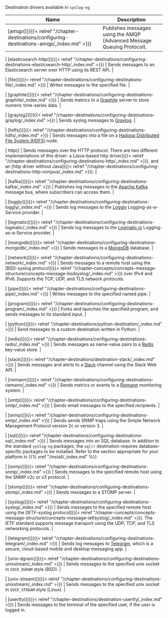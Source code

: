 ---
---
<!-- DISCLAIMER: This file is based on the syslog-ng Open Source Edition documentation https://github.com/balabit/syslog-ng-ose-guides/commit/2f4a52ee61d1ea9ad27cb4f3168b95408fddfdf2 and is used under the terms of The syslog-ng Open Source Edition Documentation License. The file has been modified by Axoflow. -->
Destination drivers available in `syslog-ng`

| Name     | Description                |
|--------------|------------------------|
| [amqp()]({{< relref "/chapter-destinations/configuring-destinations-amqp/_index.md" >}}) | Publishes messages using the AMQP (Advanced Message Queuing Protocol). |

| [elasticsearch-http()]({{< relref "/chapter-destinations/configuring-destinations-elasticsearch-http/_index.md" >}}) | Sends messages to an Elasticsearch server over HTTP using its REST API. |

| [file()]({{< relref "/chapter-destinations/configuring-destinations-file/_index.md" >}}) | Writes messages to the specified file. |

| [graphite()]({{< relref "/chapter-destinations/configuring-destinations-graphite/_index.md" >}}) | Sends metrics to a [Graphite](http://graphite.readthedocs.io/en/latest/index.html) server to store numeric time-series data. |

| [graylog2()]({{< relref "/chapter-destinations/configuring-destinations-graylog/_index.md" >}}) | Sends syslog messages to [Graylog](http://docs.graylog.org). |

| [hdfs()]({{< relref "/chapter-destinations/configuring-destinations-hdfs/_index.md" >}}) | Sends messages into a file on a [Hadoop Distributed File System (HDFS)](http://hadoop.apache.org/) node.

| http() | Sends messages over the HTTP protocol. There are two different implementations of this driver: a [Java-based http driver]({{< relref "/chapter-destinations/configuring-destinations-http/_index.md" >}}), and an [http driver without Java]({{< relref "/chapter-destinations/configuring-destinations-http-nonjava/_index.md" >}}). |

| [kafka()]({{< relref "/chapter-destinations/configuring-destinations-kafka/_index.md" >}}) | Publishes log messages to the [Apache Kafka](http://kafka.apache.org) message bus, where subscribers can access them. |

| [loggly()]({{< relref "/chapter-destinations/configuring-destinations-loggly/_index.md" >}}) | Sends log messages to the [Loggly](https://www.loggly.com/) Logging-as-a-Service provider. |

| [logmatic()]({{< relref "/chapter-destinations/configuring-destinations-logmatic/_index.md" >}}) | Sends log messages to the [Logmatic.io](https://logmatic.io/) Logging-as-a-Service provider. |

| [mongodb()]({{< relref "/chapter-destinations/configuring-destinations-mongodb/_index.md" >}}) | Sends messages to a [MongoDB](https://www.mongodb.com) database. |

| [network()]({{< relref "/chapter-destinations/configuring-destinations-network/_index.md" >}}) | Sends messages to a remote host using the [BSD-syslog protocol]({{< relref "/chapter-concepts/concepts-message-structure/concepts-message-bsdsyslog/_index.md" >}}) over IPv4 and IPv6. Supports the TCP, UDP, and TLS network protocols.

| [pipe()]({{< relref "/chapter-destinations/configuring-destinations-pipe/_index.md" >}}) | Writes messages to the specified named pipe. |

| [program()]({{< relref "/chapter-destinations/configuring-destinations-program/_index.md" >}}) | Forks and launches the specified program, and sends messages to its standard input. |

| [python()]({{< relref "/chapter-destinations/python-destination/_index.md" >}}) | Send messages to a custom destination written in Python. |

| [redis()]({{< relref "/chapter-destinations/configuring-destinations-redis/_index.md" >}}) | Sends messages as name-value pairs to a [Redis](https://redis.io/) key-value store. |

| [slack()]({{< relref "/chapter-destinations/destination-slack/_index.md" >}}) | Sends messages and alerts to a [Slack](https://slack.com/) channel using the Slack Web API. |

| [riemann()]({{< relref "/chapter-destinations/configuring-destinations-riemann/_index.md" >}}) | Sends metrics or events to a [Riemann](http://riemann.io/) monitoring system. |

| [smtp()]({{< relref "/chapter-destinations/configuring-destinations-smtp/_index.md" >}}) | Sends email messages to the specified recipients. |

| [snmp()]({{< relref "/chapter-destinations/configuring-destinations-smtp/_index.md" >}}) | Sends sends SNMP traps using the Simple Network Management Protocol version 2c or version 3. |

| [sql()]({{< relref "/chapter-destinations/configuring-destinations-sql/_index.md" >}}) | Sends messages into an SQL database. In addition to the standard `syslog-ng` packages, the `sql()` destination requires database-specific packages to be installed. Refer to the section appropriate for your platform in {{% xref "/install/_index.md" %}}.

| [snmp()]({{< relref "/chapter-destinations/configuring-destinations-snmp/_index.md" >}}) | Sends messages to the specified remote host using the SNMP v2c or v3 protocol. |

| [stomp()]({{< relref "/chapter-destinations/configuring-destinations-stomp/_index.md" >}}) | Sends messages to a STOMP server. |

| [syslog()]({{< relref "/chapter-destinations/configuring-destinations-syslog/_index.md" >}}) | Sends messages to the specified remote host using the [IETF-syslog protocol]({{< relref "/chapter-concepts/concepts-message-structure/concepts-message-ietfsyslog/_index.md" >}}). The IETF standard supports message transport using the UDP, TCP, and TLS networking protocols. |

| [telegram()]({{< relref "/chapter-destinations/configuring-destinations-telegram/_index.md" >}}) | Sends log messages to [Telegram](https://core.telegram.org/ "https://core.telegram.org"), which is a secure, cloud-based mobile and desktop messaging app. |

| [unix-dgram()]({{< relref "/chapter-destinations/configuring-destinations-unixstream/_index.md" >}}) | Sends messages to the specified unix socket in `SOCK_DGRAM` style (BSD). |

| [unix-stream()]({{< relref "/chapter-destinations/configuring-destinations-unixstream/_index.md" >}}) | Sends messages to the specified unix socket in `SOCK_STREAM` style (Linux). |

| [usertty()]({{< relref "/chapter-destinations/destination-usertty/_index.md" >}}) | Sends messages to the terminal of the specified user, if the user is logged in.
